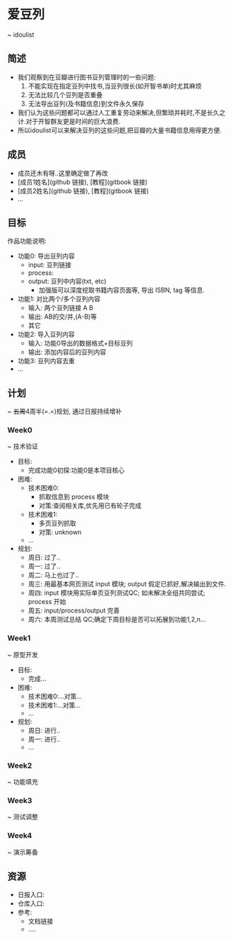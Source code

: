 # 爱豆列
~ idoulist
## 简述
- 我们观察到在豆瓣进行图书豆列管理时的一些问题:
  1. 不能实现在指定豆列中找书,当豆列很长(如开智书单)时尤其麻烦
  2. 无法比较几个豆列是否重叠
  3. 无法导出豆列(及书籍信息)到文件永久保存
- 我们认为这些问题都可以通过人工重复劳动来解决,但繁琐并耗时,不是长久之计.对于开智群友更是时间的巨大浪费.
- 所以idoulist可以来解决豆列的这些问题,把豆瓣的大量书籍信息用得更方便.

## 成员
- 成员还木有呀..这里确定做了再改
- [成员1姓名](github 链接), [教程](gitbook 链接)
- [成员2姓名](github 链接), [教程](gitbook 链接)
- ...

## 目标
作品功能说明:

- 功能0: 导出豆列内容
    + input: 豆列链接
    + process:
    + output: 豆列中内容(txt, etc) 
      - 加强版可以深度挖取书籍内容页面等, 导出 ISBN, tag 等信息.
- 功能1: 对比两个/多个豆列内容
    + 输入: 两个豆列链接 A B
    + 输出: AB的交/并,(A-B)等
    + 其它
- 功能2: 导入豆列内容
    - 输入: 功能0导出的数据格式+目标豆列
    - 输出: 添加内容后的豆列内容
- 功能3: 豆列内容去重
- ...

## 计划
~ ~~五周~~4周半(=.=)规划, 通过日报持续增补

### Week0
~ 技术验证

- 目标:
    - 完成功能0初探:功能0是本项目核心
- 困难:
    - 技术困难0:
      - 抓取信息到 process 模块
      - 对策:查阅相关库,优先用已有轮子完成
    - 技术困难1:
      - 多页豆列抓取
      - 对策: unknown
    - ...
- 规划:
    - 周日: 过了..
    - 周一: 过了..
    - 周二: 马上也过了..
    - 周三: 用最基本网页测试 input 模块; output 假定已抓好,解决输出到文件.
    - 周四: input 模块用实际单页豆列测试QC; 如未解决全组共同尝试; process 开始
    - 周五: input/process/output 完善
    - 周六: 本周测试总结 QC;确定下周目标是否可以拓展到功能1,2,n...

### Week1
~ 原型开发

- 目标:
    - 完成...
- 困难:
    - 技术困难0:...对策...
    - 技术困难1:...对策...
    - ...
- 规划:
    - 周日: 进行..
    - 周一: 进行..
    - ...

### Week2
~ 功能填充

### Week3
~ 测试调整

### Week4
~ 演示筹备


## 资源
- 日报入口:
- 仓库入口:
- 参考:
    - 文档链接
    - ....